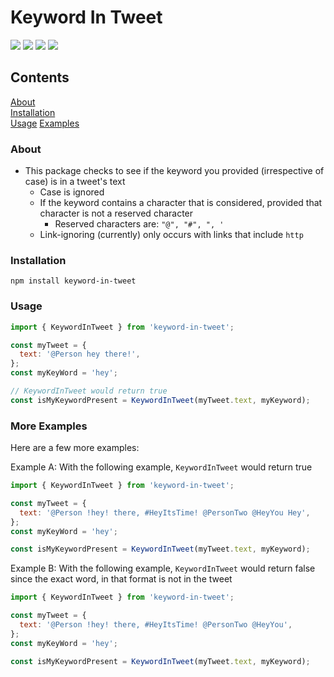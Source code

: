 # Keyword In Tweet

![](https://img.shields.io/npm/v/keyword-in-tweet?color=red&style=for-the-badge) ![](https://img.shields.io/npm/types/keyword-in-tweet?style=for-the-badge) ![](https://img.shields.io/npm/l/keyword-in-tweet?style=for-the-badge&color=red) ![](https://img.shields.io/bundlephobia/min/keyword-in-tweet?color=green&style=for-the-badge)

## Contents

[About](#about)  
[Installation](#installation)  
[Usage](#usage)
[Examples](#more-examples)

### About

- This package checks to see if the keyword you provided (irrespective of case) is in a tweet's text
  - Case is ignored
  - If the keyword contains a character that is considered, provided that character is not a reserved character
    - Reserved characters are: `"@", "#", ", '`
  - Link-ignoring (currently) only occurs with links that include `http`

### Installation

```shell
npm install keyword-in-tweet
```

### Usage

```js
import { KeywordInTweet } from 'keyword-in-tweet';

const myTweet = {
  text: '@Person hey there!',
};
const myKeyWord = 'hey';

// KeywordInTweet would return true
const isMyKeywordPresent = KeywordInTweet(myTweet.text, myKeyword);
```

### More Examples

Here are a few more examples:

Example A: With the following example, `KeywordInTweet` would return true

```js
import { KeywordInTweet } from 'keyword-in-tweet';

const myTweet = {
  text: '@Person !hey! there, #HeyItsTime! @PersonTwo @HeyYou Hey',
};
const myKeyWord = 'hey';

const isMyKeywordPresent = KeywordInTweet(myTweet.text, myKeyword);
```

Example B: With the following example, `KeywordInTweet` would return false since the exact word, in that format is not in the tweet

```js
import { KeywordInTweet } from 'keyword-in-tweet';

const myTweet = {
  text: '@Person !hey! there, #HeyItsTime! @PersonTwo @HeyYou',
};
const myKeyWord = 'hey';

const isMyKeywordPresent = KeywordInTweet(myTweet.text, myKeyword);
```

